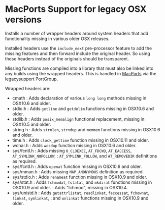 
# MacPorts Support for legacy OSX versions

Installs a number of wrapper headers around system headers that add
functionality missing in various older OSX releases.

Installed headers use the `include_next` pre-processor feature to add
the missing features and then forward include the original header.
So using these headers instead of the originals should be transparent.

Missing functions are compiled into a library that must also be linked
into any builds using the wrapped headers. This is handled in [MacPorts](https://github.com/macports)
via the legacysupport PortGroup.

Wrapped headers are:

 - cmath         : Adds declaration of various `long long` methods missing in OSX10.6 and older.
 - stdio.h       : Adds `getline` and `getdelim` functions missing in OSX10.6 and older.
 - stdlib.h      : Adds `posix_memalign` functional replacement, missing in OSX10.5 and older.
 - string.h      : Adds `strnlen`, `strndup` and `memmem` functions missing in OSX10.6 and older.
 - time.h        : Adds `clock_gettime` function missing in OSX10.11 and older.
 - wchar.h       : Adds `wcsdup` function missing in OSX10.6 and older.
 - sys/fcntl.h   : Adds missing `O_CLOEXEC`, `AT_FDCWD`, `AT_EACCESS`, `AT_SYMLINK_NOFOLLOW`,
                 : `AT_SYMLINK_FOLLOW`, and `AT_REMOVEDIR` definitions as required.
 - sys/fcntl.h   : Adds `openat` function missing in OSX10.9 and older.
 - sys/mman.h    : Adds missing `MAP_ANONYMOUS` definition as required.
 - sys/stdio.h   : Adds `renameat` function missing in OSX10.9 and older.
 - sys/stat.h    : Adds `fchmodat`, `fstatat`, and `mkdirat` functions missing in OSX10.9 and older.
                 : Adds "lchmod", missing in OSX10.4.
 - sys/unistd.h  : Adds `getattrlistat`, `readlinkat`, `faccessat`, `fchownat`, `linkat`, `symlinkat`, 
                 : and `unlinkat` functions missing in OSX10.9 and older.
 
